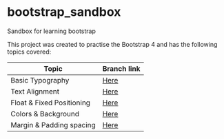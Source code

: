 # bootstrap_sandbox
Sandbox for learning bootstrap

This project was created to practise the Bootstrap 4 and has the following topics covered:

| Topic | Branch link |
|-------| -----------|
|Basic Typography| [Here](https://github.com/kirankrishna/bootstrap_sandbox/tree/Basic-Typography) |
|Text Alignment| [Here](https://github.com/kirankrishna/bootstrap_sandbox/tree/Text-Alignment)|
|Float & Fixed Positioning| [Here](https://github.com/kirankrishna/bootstrap_sandbox/tree/Positioning)|
|Colors & Background| [Here](https://github.com/kirankrishna/bootstrap_sandbox/tree/Colors&Backgrounds)|
|Margin & Padding spacing| [Here](https://github.com/kirankrishna/bootstrap_sandbox/tree/Spacing)|
